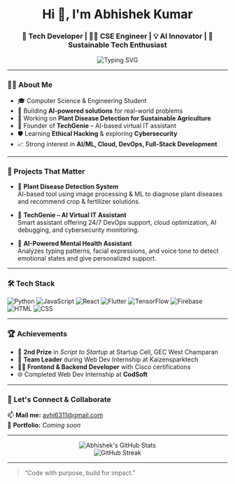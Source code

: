 <h1 align="center">Hi 👋, I'm Abhishek Kumar</h1>
<h3 align="center">🚀 Tech Developer | 👨‍💻 CSE Engineer | 💡 AI Innovator | 🌱 Sustainable Tech Enthusiast</h3>

<p align="center">
  <img src="https://readme-typing-svg.demolab.com?font=Fira+Code&size=24&pause=1000&center=true&vCenter=true&width=435&lines=Passionate+about+Tech+Development;Building+Future-ready+AI+Solutions;Lifelong+Learner+%26+Innovator" alt="Typing SVG" />
</p>

---

### 👨‍💻 About Me

- 🎓 Computer Science & Engineering Student  
- 🧠 Building **AI-powered solutions** for real-world problems  
- 🌿 Working on **Plant Disease Detection for Sustainable Agriculture**  
- 🤖 Founder of **TechGenie** – AI-based virtual IT assistant  
- 🛡️ Learning **Ethical Hacking** & exploring **Cybersecurity**  
- 📈 Strong interest in **AI/ML, Cloud, DevOps, Full-Stack Development**

---

### 🧠 Projects That Matter

- 🌾 **Plant Disease Detection System**  
  AI-based tool using image processing & ML to diagnose plant diseases and recommend crop & fertilizer solutions.

- 🤖 **TechGenie – AI Virtual IT Assistant**  
  Smart assistant offering 24/7 DevOps support, cloud optimization, AI debugging, and cybersecurity monitoring.

- 🧠 **AI-Powered Mental Health Assistant**  
  Analyzes typing patterns, facial expressions, and voice tone to detect emotional states and give personalized support.

---

### 🛠️ Tech Stack

![Python](https://img.shields.io/badge/-Python-3776AB?logo=python&logoColor=white&style=for-the-badge)
![JavaScript](https://img.shields.io/badge/-JavaScript-F7DF1E?logo=javascript&logoColor=black&style=for-the-badge)
![React](https://img.shields.io/badge/-React-61DAFB?logo=react&logoColor=black&style=for-the-badge)
![Flutter](https://img.shields.io/badge/-Flutter-02569B?logo=flutter&logoColor=white&style=for-the-badge)
![TensorFlow](https://img.shields.io/badge/-TensorFlow-FF6F00?logo=tensorflow&logoColor=white&style=for-the-badge)
![Firebase](https://img.shields.io/badge/-Firebase-FFCA28?logo=firebase&logoColor=black&style=for-the-badge)
![HTML](https://img.shields.io/badge/-HTML5-E34F26?logo=html5&logoColor=white&style=for-the-badge)
![CSS](https://img.shields.io/badge/-CSS3-1572B6?logo=css3&logoColor=white&style=for-the-badge)

---

### 🏆 Achievements

- 🥈 **2nd Prize** in *Script to Startup* at Startup Cell, GEC West Champaran  
- 💼 **Team Leader** during Web Dev Internship at Kaizensparktech  
- 🧑‍💻 **Frontend & Backend Developer** with Cisco certifications  
- 🌐 Completed Web Dev Internship at **CodSoft**  

---

### 🌟 Let's Connect & Collaborate

📫 **Mail me:** [avhi6311@gmail.com](mailto:avhi6311@gmail.com)  
🔗 **Portfolio:** *Coming soon*  

---

<p align="center">
  <img src="https://github-readme-stats.vercel.app/api?username=Abhishek-1-coder&show_icons=true&theme=react" alt="Abhishek's GitHub Stats" />
  <br>
  <img src="https://github-readme-streak-stats.herokuapp.com?user=Abhishek-1-coder&theme=react&hide_border=true" alt="GitHub Streak" />
</p>

---

> “Code with purpose, build for impact.”

